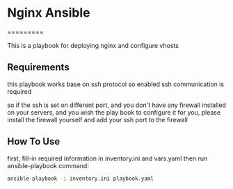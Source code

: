 # Nginx Ansible
=========

This is a playbook for deploying nginx and configure vhosts 

Requirements
------------

this playbook works base on ssh protocol so enabled ssh communication is required

so if the ssh is set on different port, and you don't have any firewall installed on your servers, and you wish the play book to configure it for you, please install the firewall yourself and add your ssh port to the firewall

How To Use
----------------

first, fill-in required information in inventory.ini and vars.yaml then run ansible-playbook command:

```bash
ansible-playbook -i inventory.ini playbook.yaml
```

